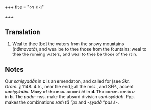+++
title = "०१ शं त"

+++
## Translation
1. Weal to thee \[be\] the waters from the snowy mountains  
(*hāimavatá*), and weal be to thee those from the fountains; weal to  
thee the running waters, and weal to thee be those of the rain.

## Notes
Our *saniṣyadā́s* in **c** is an emendation, and called for ⌊see *Skt.  
Gram.* § 1148. 4. k., near the end⌋; all the mss., and SPP., accent  
*saniṣyádās*. Many of the mss. accent *té* in **d**. The comm. omits *u*  
in **b**. The *pada*-mss. make the absurd division *sani॰syádāḥ*. Ppp.  
makes the combinations *śaṁ tā ”po* and *-ṣyadā ”paś ś-*.
